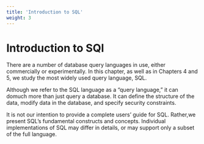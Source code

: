 ```yaml
---
title: 'Introduction to SQL'
weight: 3
---
```


# Introduction to SQl

There are a number of database query languages in use, either commercially or experimentally. In this chapter, as well as in Chapters 4 and 5, we study the most widely used query language, SQL.

Although we refer to the SQL language as a “query language,” it can domuch more than just query a database. It can define the structure of the data, modify data in the database, and specify security constraints. 

It is not our intention to provide a complete users’ guide for SQL. Rather,we present SQL’s fundamental constructs and concepts. Individual implementations of SQL may differ in details, or may support only a subset of the full language.
